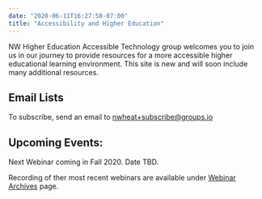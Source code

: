 ```yaml
---
date: "2020-06-11T16:27:58-07:00"
title: "Accessibility and Higher Education"
---
```


NW Higher Education Accessible Technology group welcomes you to join us in our journey to provide resources for a more accessible higher educational learning environment. This site is new and will soon include many additional resources.

## Email Lists

To subscribe, send an email to nwheat+subscribe@groups.io

## Upcoming Events:

Next Webinar coming in Fall 2020. Date TBD.

Recording of ther most recent webinars are available under [Webinar Archives](/webinar/) page. 



